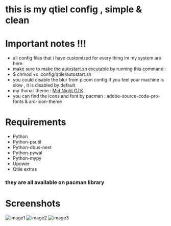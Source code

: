 # this is my qtiel config , simple & clean 

# Important notes !!!
- all config files that i have customized for every thing im my system are here
- make sure to make the autostart.sh excutable by running this command :
- $ chmod +x .config/qtile/autostart.sh
- you could disable the blur from picom config if you feel your machine is slow , it is disabled by default
- my thunar theme : [Mid Night GTK](https://aur.archlinux.org/packages/midnight-gtk-theme-git)
- you can find the icons and font by pacman : adobe-source-code-pro-fonts & arc-icon-theme
# Requirements
- Python
- Python-psutil
- Python-dbus-next
- Python-pywal
- Python-mypy
- Upower
- Qtile extras
<h3>they are all available on pacman library</h3>

# Screenshots
![image1](https://raw.githubusercontent.com/nizaralheet/my_config/main/screenshot/q1.png)
![image2](https://raw.githubusercontent.com/nizaralheet/my_config/main/screenshot/q2.png)
![image3](https://raw.githubusercontent.com/nizaralheet/my_config/main/screenshot/q3.png)
